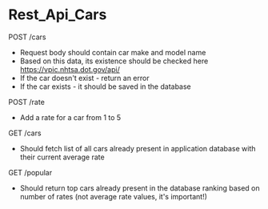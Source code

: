 # Rest_Api_Cars
POST /cars
* Request body should contain car make and model name
* Based on this data, its existence should be checked here https://vpic.nhtsa.dot.gov/api/
* If the car doesn't exist - return an error
* If the car exists - it should be saved in the database

POST /rate
* Add a rate for a car from 1 to 5

GET /cars
* Should fetch list of all cars already present in application database with their current average rate

GET /popular
* Should return top cars already present in the database ranking based on number of rates (not average rate values, it's important!) 